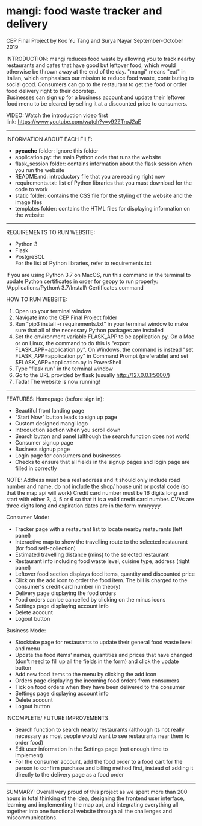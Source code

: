 
# mangi: food waste tracker and delivery
CEP Final Project by Koo Yu Tang and Surya Nayar
September-October 2019

INTRODUCTION:
mangi reduces food waste by allowing you to track nearby restaurants and cafes that have good
but leftover food, which would otherwise be thrown away at the end of the day. "mangi" means
"eat" in Italian, which emphasises our mission to reduce food waste, contributing to social good.
Consumers can go to the restaurant to get the food or order food delivery right
to their doorstep.     
Businesses can sign up for a business account and update their leftover food
menu to be cleared by selling it at a discounted price to consumers.

VIDEO:
Watch the introduction video first  
link: https://www.youtube.com/watch?v=y92ZTroJ2aE  

------------------

INFORMATION ABOUT EACH FILE:  
* __pycache__ folder: ignore this folder  
* application.py: the main Python code that runs the website  
* flask_session folder: contains information about the flask session when you run the website  
* README.md: introductory file that you are reading right now  
* requirements.txt: list of Python libraries that you must download for the code to work  
* static folder: contains the CSS file for the styling of the website and the image files  
* templates folder: contains the HTML files for displaying information on the website  

----------------------

REQUIREMENTS TO RUN WEBSITE:  
* Python 3  
* Flask  
* PostgreSQL  
For the list of Python libraries, refer to requirements.txt  

If you are using Python 3.7 on MacOS, run this command in the terminal to update
Python certificates in order for geopy to run properly:
/Applications/Python\ 3.7/Install\ Certificates.command

HOW TO RUN WEBSITE:
1. Open up your terminal window  
2. Navigate into the CEP Final Project folder  
3. Run "pip3 install -r requirements.txt" in your terminal window to make sure that all of the necessary Python packages are installed  
4. Set the environment variable FLASK_APP to be application.py. On a Mac or on Linux, the command to do this is "export FLASK_APP=application.py". On Windows, the command is instead "set FLASK_APP=application.py" in Command Prompt (preferable) and set $FLASK_APP=application.py in PowerShell  
5. Type "flask run" in the terminal window  
6. Go to the URL provided by flask (usually http://127.0.0.1:5000/)  
7. Tada! The website is now running!  

--------------------

FEATURES:
Homepage (before sign in):  
- Beautiful front landing page  
- "Start Now" button leads to sign up page  
- Custom designed mangi logo  
- Introduction section when you scroll down
- Search button and panel (although the search function does not work)
- Consumer signup page
- Business signup page
- Login page for consumers and businesses
- Checks to ensure that all fields in the signup pages and login page are filled
  in correctly

NOTE:
Address must be a real address and it should only include road number and name,
do not include the shop/ house unit or postal code (so that the map api will work)
Credit card number must be 16 digits long and start with either 3, 4, 5 or 6 so
that it is a valid credit card number. CVVs are three digits long and expiration dates
are in the form mm/yyyy.

Consumer Mode:
- Tracker page with a restaurant list to locate nearby restaurants (left panel)
- Interactive map to show the travelling route to the selected restaurant (for food self-collection)
- Estimated travelling distance (mins) to the selected restaurant
- Restaurant info including food waste level, cuisine type, address (right panel)
- Leftover food section displays food items, quantity and discounted price
- Click on the add icon to order the food item. The bill is charged to the consumer's
  credit card number (in theory)
- Delivery page displaying the food orders
- Food orders can be cancelled by clicking on the minus icons
- Settings page displaying account info
- Delete account
- Logout button

Business Mode:
- Stocktake page for restaurants to update their general food waste level and menu
- Update the food items' names, quantities and prices that have changed (don't need
  to fill up all the fields in the form) and click the update button
- Add new food items to the menu by clicking the add icon
- Orders page displaying the incoming food orders from consumers
- Tick on food orders when they have been delivered to the consumer
- Settings page displaying account info
- Delete account
- Logout button

INCOMPLETE/ FUTURE IMPROVEMENTS:
- Search function to search nearby restaurants (although its not really necessary as
  most people would want to see restaurants near them to order food)
- Edit user information in the Settings page (not enough time to implement)
- For the consumer account, add the food order to a food cart for the person
  to confirm purchase and billing method first, instead of adding it directly to
  the delivery page as a food order

------------------

SUMMARY:
Overall very proud of this project as we spent more than 200 hours in total thinking
of the idea, designing the frontend user interface, learning and implementing the map api,
and integrating everything all together into one functional website through all the
challenges and miscommunications.
